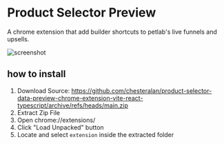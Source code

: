 # Product Selector Preview
A chrome extension that add builder shortcuts to petlab's live funnels and upsells.

![screenshot](/images/screenshot.png)

## how to install

1. Download Source: https://github.com/chesteralan/product-selector-data-preview-chrome-extension-vite-react-typescript/archive/refs/heads/main.zip
2. Extract Zip File
3. Open chrome://extensions/
4. Click "Load Unpacked" button
5. Locate and select `extension` inside the extracted folder
